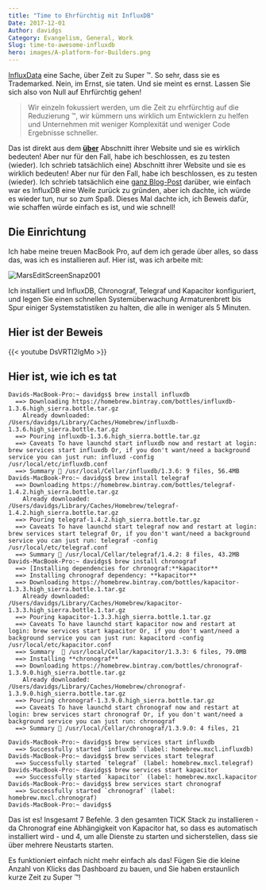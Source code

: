 ```yaml
---
title: "Time to Ehrfürchtig mit InfluxDB"
Date: 2017-12-01
Author: davidgs
Category: Evangelism, General, Work
Slug: time-to-awesome-influxdb
hero: images/A-platform-for-Builders.png
---
```


[InfluxData](https://influxdata.com/) eine Sache, über Zeit zu Super ™. So sehr, dass sie es Trademarked. Nein, im Ernst, sie taten. Und sie meint es ernst. Lassen Sie sich also von Null auf Ehrfürchtig gehen!

> Wir einzeln fokussiert werden, um die Zeit zu ehrfürchtig auf die Reduzierung ™, wir kümmern uns wirklich um Entwicklern zu helfen und Unternehmen mit weniger Komplexität und weniger Code Ergebnisse schneller.

Das ist direkt aus dem [**über**](https://www.influxdata.com/about/) Abschnitt ihrer Website und sie es wirklich bedeuten! Aber nur für den Fall, habe ich beschlossen, es zu testen (wieder). Ich schrieb tatsächlich eine) Abschnitt ihrer Website und sie es wirklich bedeuten! Aber nur für den Fall, habe ich beschlossen, es zu testen (wieder). Ich schrieb tatsächlich eine [ganz Blog-Post](/posts/category/iot/iot-hardware/running-influxdb-on-an-artik-520/) darüber, wie einfach war es InfluxDB eine Weile zurück zu gründen, aber ich dachte, ich würde es wieder tun, nur so zum Spaß. Dieses Mal dachte ich, ich Beweis dafür, wie schaffen würde einfach es ist, und wie schnell!

## Die Einrichtung

Ich habe meine treuen MacBook Pro, auf dem ich gerade über alles, so dass das, was ich es installieren auf. Hier ist, was ich arbeite mit:

![MarsEditScreenSnapz001](/posts/category/database/images/MarsEditScreenSnapz001.png )

Ich installiert und InfluxDB, Chronograf, Telegraf und Kapacitor konfiguriert, und legen Sie einen schnellen Systemüberwachung Armaturenbrett bis Spur einiger Systemstatistiken zu halten, die alle in weniger als 5 Minuten.

## Hier ist der Beweis

{{< youtube DsVRTI2IgMo >}}

## Hier ist, wie ich es tat

```shell
Davids-MacBook-Pro:~ davidgs$ brew install influxdb 
  ==> Downloading https://homebrew.bintray.com/bottles/influxdb-1.3.6.high_sierra.bottle.tar.gz
    Already downloaded: /Users/davidgs/Library/Caches/Homebrew/influxdb-1.3.6.high_sierra.bottle.tar.gz 
  ==> Pouring influxdb-1.3.6.high_sierra.bottle.tar.gz
  ==> Caveats To have launchd start influxdb now and restart at login: brew services start influxdb Or, if you don't want/need a background service you can just run: influxd -config /usr/local/etc/influxdb.conf 
  ==> Summary 🍺 /usr/local/Cellar/influxdb/1.3.6: 9 files, 56.4MB
Davids-MacBook-Pro:~ davidgs$ brew install telegraf 
  ==> Downloading https://homebrew.bintray.com/bottles/telegraf-1.4.2.high_sierra.bottle.tar.gz
    Already downloaded: /Users/davidgs/Library/Caches/Homebrew/telegraf-1.4.2.high_sierra.bottle.tar.gz
  ==> Pouring telegraf-1.4.2.high_sierra.bottle.tar.gz
  ==> Caveats To have launchd start telegraf now and restart at login: brew services start telegraf Or, if you don't want/need a background service you can just run: telegraf -config /usr/local/etc/telegraf.conf
  ==> Summary 🍺 /usr/local/Cellar/telegraf/1.4.2: 8 files, 43.2MB
Davids-MacBook-Pro:~ davidgs$ brew install chronograf
  ==> [Installing dependencies for chronograf:**kapacitor** 
  ==> Installing chronograf dependency: **kapacitor** 
  ==> Downloading https://homebrew.bintray.com/bottles/kapacitor-1.3.3.high_sierra.bottle.1.tar.gz
    Already downloaded: /Users/davidgs/Library/Caches/Homebrew/kapacitor-1.3.3.high_sierra.bottle.1.tar.gz
  ==> Pouring kapacitor-1.3.3.high_sierra.bottle.1.tar.gz
  ==> Caveats To have launchd start kapacitor now and restart at login: brew services start kapacitor Or, if you don't want/need a background service you can just run: kapacitord -config /usr/local/etc/kapacitor.conf
  ==> Summary  🍺 /usr/local/Cellar/kapacitor/1.3.3: 6 files, 79.0MB
  ==> Installing **chronograf** 
  ==> Downloading https://homebrew.bintray.com/bottles/chronograf-1.3.9.0.high_sierra.bottle.tar.gz
    Already downloaded: /Users/davidgs/Library/Caches/Homebrew/chronograf-1.3.9.0.high_sierra.bottle.tar.gz
  ==> Pouring chronograf-1.3.9.0.high_sierra.bottle.tar.gz
  ==> Caveats To have launchd start chronograf now and restart at login: brew services start chronograf Or, if you don't want/need a background service you can just run: chronograf
  ==> Summary 🍺 /usr/local/Cellar/chronograf/1.3.9.0: 4 files, 21

Davids-MacBook-Pro:~ davidgs$ brew services start influxdb 
  ==> Successfully started `influxdb` (label: homebrew.mxcl.influxdb)
Davids-MacBook-Pro:~ davidgs$ brew services start telegraf
  ==> Successfully started `telegraf` (label: homebrew.mxcl.telegraf)
Davids-MacBook-Pro:~ davidgs$ brew services start kapacitor
  ==> Successfully started `kapacitor` (label: homebrew.mxcl.kapacitor
Davids-MacBook-Pro:~ davidgs$ brew services start chronograf
  ==> Successfully started `chronograf` (label: homebrew.mxcl.chronograf)
Davids-MacBook-Pro:~ davidgs$
```

Das ist es! Insgesamt 7 Befehle. 3 den gesamten TICK Stack zu installieren - da Chronograf eine Abhängigkeit von Kapacitor hat, so dass es automatisch installiert wird - und 4, um alle Dienste zu starten und sicherstellen, dass sie über mehrere Neustarts starten.

Es funktioniert einfach nicht mehr einfach als das! Fügen Sie die kleine Anzahl von Klicks das Dashboard zu bauen, und Sie haben erstaunlich kurze Zeit zu Super ™!
